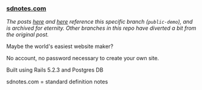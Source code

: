 ### [sdnotes.com](https://sdnotes.com)

*The posts [here](https://unfoundedlabs.com/blog/web-accounts) and [here](https://medium.com/swlh/rethinking-web-accounts-using-rails-e74f3ad7098) reference this specific branch (`public-demo`), and is archived for eternity. Other branches in this repo have diverted a bit from the original post.*

Maybe the world's easiest website maker?

No account, no password necessary to create your own site.

Built using Rails 5.2.3 and Postgres DB

sdnotes.com = standard definition notes
